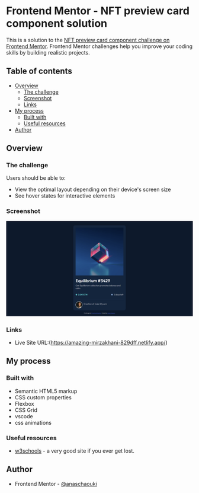 # Frontend Mentor - NFT preview card component solution

This is a solution to the [NFT preview card component challenge on Frontend Mentor](https://www.frontendmentor.io/challenges/nft-preview-card-component-SbdUL_w0U). Frontend Mentor challenges help you improve your coding skills by building realistic projects.

## Table of contents

- [Overview](#overview)
  - [The challenge](#the-challenge)
  - [Screenshot](#screenshot)
  - [Links](#links)
- [My process](#my-process)
  - [Built with](#built-with)
  - [Useful resources](#useful-resources)
- [Author](#author)

## Overview

### The challenge

Users should be able to:

- View the optimal layout depending on their device's screen size
- See hover states for interactive elements

### Screenshot

![](./images/Frontend-Mentor-NFT-preview-card-component.png)

### Links

- Live Site URL:(https://amazing-mirzakhani-829dff.netlify.app/)

## My process

### Built with

- Semantic HTML5 markup
- CSS custom properties
- Flexbox
- CSS Grid
- vscode
- css animations

### Useful resources

- [w3schools](https://www.w3schools.com/) - a very good site if you ever get lost.

## Author

- Frontend Mentor - [@anaschaouki](https://www.frontendmentor.io/profile/anaschaouki)

